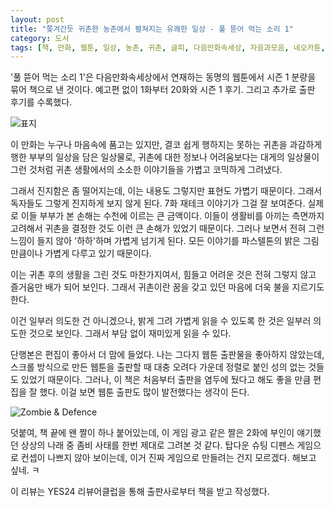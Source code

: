 ```yaml
---
layout: post
title: "쫒겨간듯 귀촌한 농촌에서 펼쳐지는 유쾌한 일상 - 풀 뜯어 먹는 소리 1"
category: 도서
tags: [책, 만화, 웹툰, 일상, 농촌, 귀촌, 글피, 다음만화속세상, 자음과모음, 네오카툰, 서평, YES24 리뷰어클럽]
---
```


'풀 뜯어 먹는 소리 1'은
다음만화속세상에서 연재하는 동명의 웹툰에서
시즌 1 분량을 묶어 책으로 낸 것이다.
예고편 없이 1화부터 20화와 시즌 1 후기. 그리고 추가로 출판 후기를 수록했다.

![표지](https://lh3.googleusercontent.com/-8JE_iKpIEWs/WdPgCF94xJI/AAAAAAAAYG4/e3YsnEkVZBYwt03rfW8qena7whIzKTtlgCE0YBhgL/s480/grass-sound-book.jpg)

이 만화는 누구나 마음속에 품고는 있지만,
결코 쉽게 행하지는 못하는 귀촌을
과감하게 행한 부부의 일상을 담은 일상물로,
귀촌에 대한 정보나 어려움보다는
대게의 일상물이 그런 것처럼 귀촌 생활에서의 소소한 이야기들을
가볍고 코믹하게 그려냈다.

그래서 진지함은 좀 떨어지는데,
이는 내용도 그렇지만 표현도 가볍기 때문이다.
그래서 독자들도 그렇게 진지하게 보지 않게 된다.
7화 재테크 이야기가 그걸 잘 보여준다.
실제로 이들 부부가 본 손해는 수천에 이르는 큰 금액이다.
이들이 생활비를 아끼는 측면까지 고려해서 귀촌을 결정한 것도
이런 큰 손해가 있었기 때문이다.
그러나 보면서 전혀 그런 느낌이 들지 않아 '하하'하며 가볍게 넘기게 된다.
모든 이야기를 파스텔톤의 밝은 그림만큼이나 가볍게 다루고 있기 때문이다.

이는 귀촌 후의 생활을 그린 것도 마찬가지여서,
힘들고 어려운 것은 전혀 그렇지 않고
즐거움만 배가 되어 보인다.
그래서 귀촌이란 꿈을 갖고 있던 마음에 더욱 불을 지르기도 한다.

이건 일부러 의도한 건 아니겠으나,
밝게 그려 가볍게 읽을 수 있도록 한 것은 일부러 의도한 것으로 보인다.
그래서 부담 없이 재미있게 읽을 수 있다.

단행본은 편집이 좋아서 더 맘에 들었다.
나는 그다지 웹툰 출판물을 좋아하지 않았는데,
스크롤 방식으로 만든 웹툰을 출판할 때
대충 오려다 가운데 정렬로 붙인 성의 없는 것들도 있었기 때문이다.
그러나, 이 책은 처음부터 출판을 염두에 뒀다고 해도 좋을 만큼 편집을 잘 했다.
이걸 보면 웹툰 출판도 많이 발전했다는 생각이 든다.

![Zombie & Defence](https://lh3.googleusercontent.com/qJGzt2qjcCYICrUEGS8kXT3KyMS-NFAQvDOsOA_mQl37P9Foq9AaQSJx-lTZLPHGwCpMUuNho1wtsw=s480)

덧붙여, 책 끝에 왠 짤이 하나 붙어있는데,
이 게임 광고 같은 짤은 2화에 부인이 얘기했던 상상의 나래 중 좀비 사태를 한번 제대로 그려본 것 같다.
탑다운 슈팅 디펜스 게임으로 컨셉이 나쁘지 않아 보이는데,
이거 진짜 게임으로 만들려는 건지 모르겠다.
해보고 싶네. ㅋ



<div class="im im-info">
이 리뷰는 YES24 리뷰어클럽을 통해 출판사로부터 책을 받고 작성했다.
</div>
